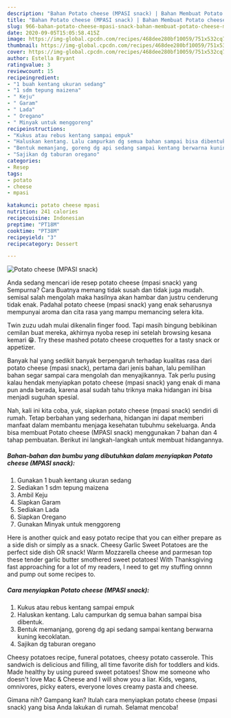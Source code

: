 ```yaml
---
description: "Bahan Potato cheese (MPASI snack) | Bahan Membuat Potato cheese (MPASI snack) Yang Enak Dan Lezat"
title: "Bahan Potato cheese (MPASI snack) | Bahan Membuat Potato cheese (MPASI snack) Yang Enak Dan Lezat"
slug: 966-bahan-potato-cheese-mpasi-snack-bahan-membuat-potato-cheese-mpasi-snack-yang-enak-dan-lezat
date: 2020-09-05T15:05:58.415Z
image: https://img-global.cpcdn.com/recipes/468dee280bf10059/751x532cq70/potato-cheese-mpasi-snack-foto-resep-utama.jpg
thumbnail: https://img-global.cpcdn.com/recipes/468dee280bf10059/751x532cq70/potato-cheese-mpasi-snack-foto-resep-utama.jpg
cover: https://img-global.cpcdn.com/recipes/468dee280bf10059/751x532cq70/potato-cheese-mpasi-snack-foto-resep-utama.jpg
author: Estella Bryant
ratingvalue: 3
reviewcount: 15
recipeingredient:
- "1 buah kentang ukuran sedang"
- "1 sdm tepung maizena"
- " Keju"
- " Garam"
- " Lada"
- " Oregano"
- " Minyak untuk menggoreng"
recipeinstructions:
- "Kukus atau rebus kentang sampai empuk"
- "Haluskan kentang. Lalu campurkan dg semua bahan sampai bisa dibentuk."
- "Bentuk memanjang, goreng dg api sedang sampai kentang berwarna kuning kecoklatan."
- "Sajikan dg taburan oregano"
categories:
- Resep
tags:
- potato
- cheese
- mpasi

katakunci: potato cheese mpasi 
nutrition: 241 calories
recipecuisine: Indonesian
preptime: "PT18M"
cooktime: "PT38M"
recipeyield: "3"
recipecategory: Dessert

---
```



![Potato cheese (MPASI snack)](https://img-global.cpcdn.com/recipes/468dee280bf10059/751x532cq70/potato-cheese-mpasi-snack-foto-resep-utama.jpg)

Anda sedang mencari ide resep potato cheese (mpasi snack) yang Sempurna? Cara Buatnya memang tidak susah dan tidak juga mudah. semisal salah mengolah maka hasilnya akan hambar dan justru cenderung tidak enak. Padahal potato cheese (mpasi snack) yang enak seharusnya mempunyai aroma dan cita rasa yang mampu memancing selera kita.

Twin zuzu udah mulai dikenalin finger food. Tapi masih bingung bebikinan cemilan buat mereka, akhirnya nyoba resep ini setelah browsing kesana kemari 😁. Try these mashed potato cheese croquettes for a tasty snack or appetizer.

Banyak hal yang sedikit banyak berpengaruh terhadap kualitas rasa dari potato cheese (mpasi snack), pertama dari jenis bahan, lalu pemilihan bahan segar sampai cara mengolah dan menyajikannya. Tak perlu pusing kalau hendak menyiapkan potato cheese (mpasi snack) yang enak di mana pun anda berada, karena asal sudah tahu triknya maka hidangan ini bisa menjadi suguhan spesial.


Nah, kali ini kita coba, yuk, siapkan potato cheese (mpasi snack) sendiri di rumah. Tetap berbahan yang sederhana, hidangan ini dapat memberi manfaat dalam membantu menjaga kesehatan tubuhmu sekeluarga. Anda bisa membuat Potato cheese (MPASI snack) menggunakan 7 bahan dan 4 tahap pembuatan. Berikut ini langkah-langkah untuk membuat hidangannya.

<!--inarticleads1-->

##### Bahan-bahan dan bumbu yang dibutuhkan dalam menyiapkan Potato cheese (MPASI snack):

1. Gunakan 1 buah kentang ukuran sedang
1. Sediakan 1 sdm tepung maizena
1. Ambil  Keju
1. Siapkan  Garam
1. Sediakan  Lada
1. Siapkan  Oregano
1. Gunakan  Minyak untuk menggoreng


Here is another quick and easy potato recipe that you can either prepare as a side dish or simply as a snack. Cheesy Garlic Sweet Potatoes are the perfect side dish OR snack! Warm Mozzarella cheese and parmesan top these tender garlic butter smothered sweet potatoes! With Thanksgiving fast approaching for a lot of my readers, I need to get my stuffing onnnn and pump out some recipes to. 

<!--inarticleads2-->

##### Cara menyiapkan Potato cheese (MPASI snack):

1. Kukus atau rebus kentang sampai empuk
1. Haluskan kentang. Lalu campurkan dg semua bahan sampai bisa dibentuk.
1. Bentuk memanjang, goreng dg api sedang sampai kentang berwarna kuning kecoklatan.
1. Sajikan dg taburan oregano


Cheesy potatoes recipe, funeral potatoes, cheesy potato casserole. This sandwich is delicious and filling, all time favorite dish for toddlers and kids. Made healthy by using pureed sweet potatoes! Show me someone who doesn&#39;t love Mac &amp; Cheese and I will show you a liar. Kids, vegans, omnivores, picky eaters, everyone loves creamy pasta and cheese. 

Gimana nih? Gampang kan? Itulah cara menyiapkan potato cheese (mpasi snack) yang bisa Anda lakukan di rumah. Selamat mencoba!
